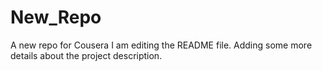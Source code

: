 # New_Repo
A new repo for Cousera
I am editing the README file. Adding some more details about the project description.
